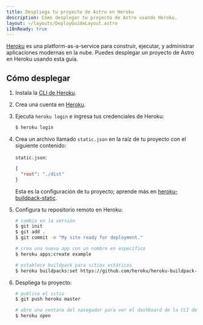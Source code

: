 ```yaml
---
title: Despliega tu proyecto de Astro en Heroku
description: Cómo desplegar tu proyecto de Astro usando Heroku.
layout: ~/layouts/DeployGuideLayout.astro
i18nReady: true
---
```


[Heroku](https://www.heroku.com/) es una platform-as-a-service para construir, ejecutar, y administrar aplicaciones modernas en la nube. Puedes desplegar un proyecto de Astro en Heroku usando esta guía.

## Cómo desplegar

1. Instala la [CLI de Heroku](https://devcenter.heroku.com/articles/heroku-cli).

2. Crea una cuenta en [Heroku](https://signup.heroku.com/).

3. Ejecuta `heroku login` e ingresa tus credenciales de Heroku:

   ```bash
   $ heroku login
   ```

4. Crea un archivo llamado `static.json` en la raíz de tu proyecto con el siguiente contenido:

   `static.json`:

   ```json
   {
     "root": "./dist"
   }
   ```

   Esta es la configuración de tu proyecto; aprende más en [heroku-buildpack-static](https://github.com/heroku/heroku-buildpack-static).

5. Configura tu repositorio remoto en Heroku:

   ```bash
   # cambio en la versión
   $ git init
   $ git add .
   $ git commit -m "My site ready for deployment."

   # crea una nueva app con un nombre en específico
   $ heroku apps:create example

   # establece buildpack para sitios estáticos
   $ heroku buildpacks:set https://github.com/heroku/heroku-buildpack-static.git
   ```

6. Despliega tu proyecto:

   ```bash
   # publica el sitio
   $ git push heroku master

   # abre una ventana del navegador para ver el dashboard de la CLI de Heroku
   $ heroku open
   ```
